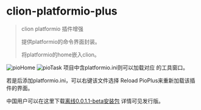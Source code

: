 # clion-platformio-plus

> clion platformio 插件增强
>
> 提供platformio的命令界面封装。
>
> 将platformio的home嵌入clion。

<img alt="pioHome" src="https://raw.githubusercontent.com/yunyizhi/clion-platformio-plus/1.0-dev/readme-resources/pioHome.png" />


<img alt="pioTask" src="https://raw.githubusercontent.com/yunyizhi/clion-platformio-plus/1.0-dev/readme-resources/pioTask.png" />
项目中含platformio.ini则可以加载对应 的工具窗口。

若是后添加platformio.ini，可以右键该文件选择 Reload PioPlus来重新加载该插件的界面。

中国用户可以在这里下载[离线0.0.1.1-beta安装包](https://gitcode.net/qq_26700087/clion-platformio-plus/uploads/c307e4fb4e2362225c8c6128186740d8/platformio-plus-0.0.1.1-beta.zip)
详情可见发行版。